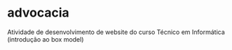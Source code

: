 # advocacia
Atividade de desenvolvimento de website do curso Técnico em Informática (introdução ao box model)
